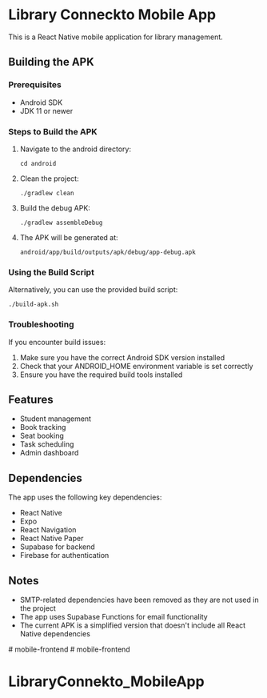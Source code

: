 # Library Conneckto Mobile App

This is a React Native mobile application for library management.

## Building the APK

### Prerequisites

- Android SDK
- JDK 11 or newer

### Steps to Build the APK

1. Navigate to the android directory:
   ```
   cd android
   ```

2. Clean the project:
   ```
   ./gradlew clean
   ```

3. Build the debug APK:
   ```
   ./gradlew assembleDebug
   ```

4. The APK will be generated at:
   ```
   android/app/build/outputs/apk/debug/app-debug.apk
   ```

### Using the Build Script

Alternatively, you can use the provided build script:

```
./build-apk.sh
```

### Troubleshooting

If you encounter build issues:

1. Make sure you have the correct Android SDK version installed
2. Check that your ANDROID_HOME environment variable is set correctly
3. Ensure you have the required build tools installed

## Features

- Student management
- Book tracking
- Seat booking
- Task scheduling
- Admin dashboard

## Dependencies

The app uses the following key dependencies:

- React Native
- Expo
- React Navigation
- React Native Paper
- Supabase for backend
- Firebase for authentication

## Notes

- SMTP-related dependencies have been removed as they are not used in the project
- The app uses Supabase Functions for email functionality
- The current APK is a simplified version that doesn't include all React Native dependencies

#   m o b i l e - f r o n t e n d  
 # mobile-frontend
# LibraryConnekto_MobileApp
